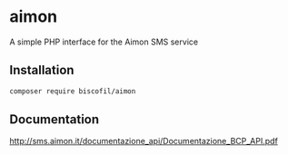 # aimon
A simple PHP interface for the Aimon SMS service

Installation
------------

```bash
composer require biscofil/aimon
```

Documentation
-------------

http://sms.aimon.it/documentazione_api/Documentazione_BCP_API.pdf
